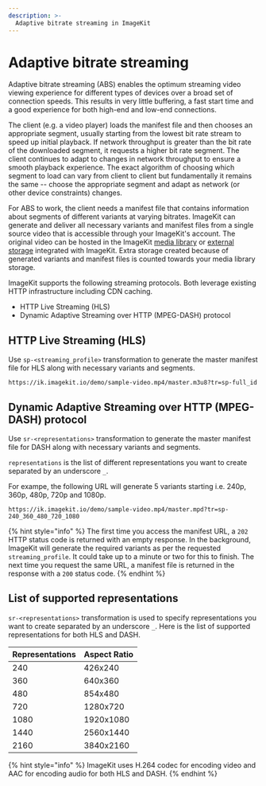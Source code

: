 ```yaml
---
description: >-
  Adaptive bitrate streaming in ImageKit
---
```


# Adaptive bitrate streaming

Adaptive bitrate streaming (ABS) enables the optimum streaming video viewing experience for different types of devices over a broad set of connection speeds. This results in very little buffering, a fast start time and a good experience for both high-end and low-end connections.

The client (e.g. a video player) loads the manifest file and then chooses an appropriate segment, usually starting from the lowest bit rate stream to speed up initial playback. If network throughput is greater than the bit rate of the downloaded segment, it requests a higher bit rate segment. The client continues to adapt to changes in network throughput to ensure a smooth playback experience. The exact algorithm of choosing which segment to load can vary from client to client but fundamentally it remains the same -- choose the appropriate segment and adapt as network (or other device constraints) changes.

For ABS to work, the client needs a manifest file that contains information about segments of different variants at varying bitrates. ImageKit can generate and deliver all necessary variants and manifest files from a single source video that is accessible through your ImageKit's account. The original video can be hosted in the ImageKit [media library](../media-library/README.md) or [external storage](../integration/configure-origin/README.md) integrated with ImageKit. Extra storage created because of generated variants and manifest files is counted towards your media library storage.

ImageKit supports the following streaming protocols. Both leverage existing HTTP infrastructure including CDN caching.

* HTTP Live Streaming (HLS)
* Dynamic Adaptive Streaming over HTTP (MPEG-DASH) protocol


## HTTP Live Streaming (HLS)

Use `sp-<streaming_profile>` transformation to generate the master manifest file for HLS along with necessary variants and segments.

```markup
https://ik.imagekit.io/demo/sample-video.mp4/master.m3u8?tr=sp-full_id
```

## Dynamic Adaptive Streaming over HTTP (MPEG-DASH) protocol

Use `sr-<representations>` transformation to generate the master manifest file for DASH along with necessary variants and segments.

`representations` is the list of different representations you want to create separated by an underscore `_`.

For exampe, the following URL will generate 5 variants starting i.e. 240p, 360p, 480p, 720p and 1080p.

```markup
https://ik.imagekit.io/demo/sample-video.mp4/master.mpd?tr=sp-240_360_480_720_1080
```

{% hint style="info" %}
The first time you access the manifest URL, a `202` HTTP status code is returned with an empty response. In the background, ImageKit will generate the required variants as per the requested `streaming_profile`. It could take up to a minute or two for this to finish. The next time you request the same URL, a manifest file is returned in the response with a `200` status code.
{% endhint %}

## List of supported representations

`sr-<representations>` transformation is used to specify representations you want to create separated by an underscore `_`. Here is the list of supported representations for both HLS and DASH.

| Representations     | Aspect Ratio	 | 
| ------------------- | -------------- | 
| 240                 |     426x240    |
| 360                 |     640x360    |
| 480                 |     854x480    |
| 720                 |     1280x720   |
| 1080                |     1920x1080  |
| 1440                |     2560x1440  |
| 2160                |     3840x2160  |

{% hint style="info" %}
ImageKit uses H.264 codec for encoding video and AAC for encoding audio for both HLS and DASH.
{% endhint %}